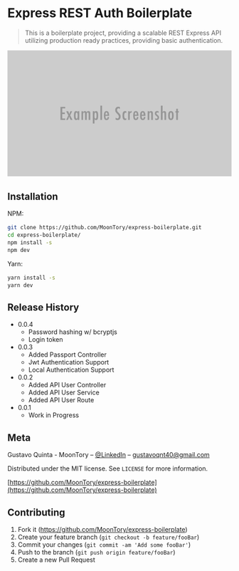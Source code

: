 # Express REST Auth Boilerplate
> This is a boilerplate project, providing a scalable REST Express API utilizing production ready practices, providing basic authentication.


![](./misc/header.png)

## Installation

NPM:

```sh
git clone https://github.com/MoonTory/express-boilerplate.git
cd express-boilerplate/
npm install -s
npm dev
```

Yarn:

```sh
yarn install -s
yarn dev
```

## Release History
* 0.0.4
    * Password hashing w/ bcryptjs
    * Login token
* 0.0.3
    * Added Passport Controller
    * Jwt Authentication Support
    * Local Authentication Support
* 0.0.2
    * Added API User Controller
    * Added API User Service
    * Added API User Route
* 0.0.1
    * Work in Progress

## Meta

Gustavo Quinta - MoonTory – [@LinkedIn](www.linkedin.com/in/gustavo-quinta) – gustavoqnt40@gmail.com

Distributed under the MIT license. See ``LICENSE`` for more information.

[https://github.com/MoonTory/express-boilerplate](https://github.com/MoonTory/express-boilerplate)

## Contributing

1. Fork it (<https://github.com/MoonTory/express-boilerplate>)
2. Create your feature branch (`git checkout -b feature/fooBar`)
3. Commit your changes (`git commit -am 'Add some fooBar'`)
4. Push to the branch (`git push origin feature/fooBar`)
5. Create a new Pull Request

<!-- Markdown link & img dfn's -->
[wiki]: https://github.com/MoonTory/express-boilerplate/wiki
